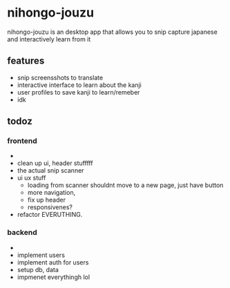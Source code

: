 # nihongo-jouzu

nihongo-jouzu is an desktop app that allows you to snip capture japanese and interactively learn 
from it 

## features 

- snip screensshots to translate
- interactive interface to learn about the kanji
- user  profiles to save kanji to learn/remeber
- idk

## todoz
### frontend
-
-  clean up ui, header stufffff
- the actual snip scanner
- ui ux stuff
  - loading from scanner shouldnt move to a new page, just have button
  - more navigation,
  - fix up header
  - responsivenes?
- refactor EVERUTHING.
### backend
-
- implement users 
- implement auth for users 
- setup db, data
- impmenet everythingh lol


